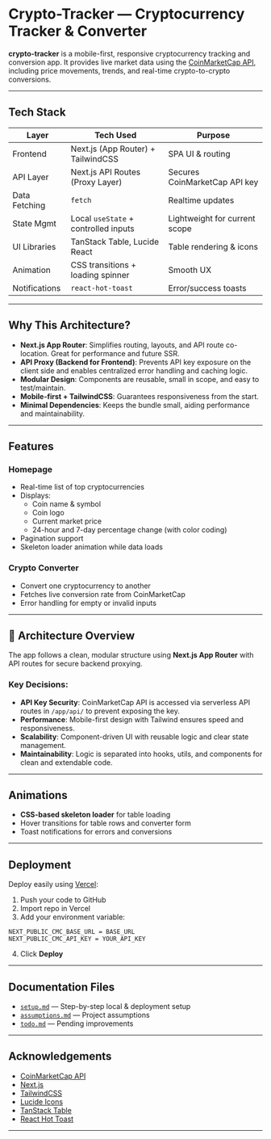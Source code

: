 # Crypto-Tracker — Cryptocurrency Tracker & Converter

**crypto-tracker** is a mobile-first, responsive cryptocurrency tracking and conversion app. It provides live market data using the [CoinMarketCap API](https://coinmarketcap.com/api/), including price movements, trends, and real-time crypto-to-crypto conversions.

---

## Tech Stack

| Layer         | Tech Used                            | Purpose                       |
| ------------- | ------------------------------------ | ----------------------------- |
| Frontend      | Next.js (App Router) + TailwindCSS   | SPA UI & routing              |
| API Layer     | Next.js API Routes (Proxy Layer)     | Secures CoinMarketCap API key |
| Data Fetching | `fetch`                              | Realtime updates              |
| State Mgmt    | Local `useState` + controlled inputs | Lightweight for current scope |
| UI Libraries  | TanStack Table, Lucide React         | Table rendering & icons       |
| Animation     | CSS transitions + loading spinner    | Smooth UX                     |
| Notifications | `react-hot-toast`                    | Error/success toasts          |

---

## Why This Architecture?

- **Next.js App Router**: Simplifies routing, layouts, and API route co-location. Great for performance and future SSR.
- **API Proxy (Backend for Frontend)**: Prevents API key exposure on the client side and enables centralized error handling and caching logic.
- **Modular Design**: Components are reusable, small in scope, and easy to test/maintain.
- **Mobile-first + TailwindCSS**: Guarantees responsiveness from the start.
- **Minimal Dependencies**: Keeps the bundle small, aiding performance and maintainability.

---

## Features

### Homepage

- Real-time list of top cryptocurrencies
- Displays:
  - Coin name & symbol
  - Coin logo
  - Current market price
  - 24-hour and 7-day percentage change (with color coding)
- Pagination support
- Skeleton loader animation while data loads

### Crypto Converter

- Convert one cryptocurrency to another
- Fetches live conversion rate from CoinMarketCap
- Error handling for empty or invalid inputs

---

## 🧱 Architecture Overview

The app follows a clean, modular structure using **Next.js App Router** with API routes for secure backend proxying.

### Key Decisions:

- **API Key Security**: CoinMarketCap API is accessed via serverless API routes in `/app/api/` to prevent exposing the key.
- **Performance**: Mobile-first design with Tailwind ensures speed and responsiveness.
- **Scalability**: Component-driven UI with reusable logic and clear state management.
- **Maintainability**: Logic is separated into hooks, utils, and components for clean and extendable code.

---

## Animations

- **CSS-based skeleton loader** for table loading
- Hover transitions for table rows and converter form
- Toast notifications for errors and conversions

---

## Deployment

Deploy easily using [Vercel](https://vercel.com/):

1. Push your code to GitHub
2. Import repo in Vercel
3. Add your environment variable:

```
NEXT_PUBLIC_CMC_BASE_URL = BASE_URL
NEXT_PUBLIC_CMC_API_KEY = YOUR_API_KEY
```

4. Click **Deploy**

---

## Documentation Files

- [`setup.md`](./setup.md) — Step-by-step local & deployment setup
- [`assumptions.md`](./assumptions.md) — Project assumptions
- [`todo.md`](./todo.md) — Pending improvements

---

## Acknowledgements

- [CoinMarketCap API](https://coinmarketcap.com/api/)
- [Next.js](https://nextjs.org/)
- [TailwindCSS](https://tailwindcss.com/)
- [Lucide Icons](https://lucide.dev/)
- [TanStack Table](https://tanstack.com/table)
- [React Hot Toast](https://react-hot-toast.com/)

---
